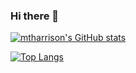 ### Hi there 👋

[![mtharrison's GitHub stats](https://github-readme-stats.vercel.app/api?username=mtharrison)](https://github.com/anuraghazra/github-readme-stats)

[![Top Langs](https://github-readme-stats.vercel.app/api/top-langs/?username=mtharrison&size_weight=0.2&count_weight=0.8&hide=html,css,shell,vim%20script,handlebars)](https://github.com/anuraghazra/github-readme-stats)
